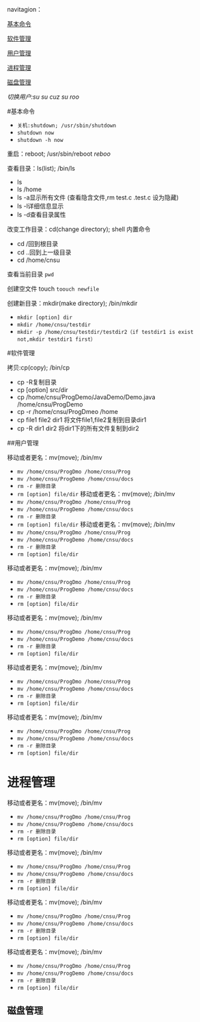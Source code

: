 navitagion：

[基本命令](#基本命令) 

[软件管理](#软件管理)

[用户管理](#用户管理)

[进程管理](#进程管理)

[磁盘管理](#磁盘管理)



*切换用户:su*
*su cuz*
*su roo*

#基本命令

- `关机:shutdown; /usr/sbin/shutdown`
- `shutdown now`
- `shutdown -h now`

重启：reboot; /usr/sbin/reboot
*reboo*

查看目录：ls(list);   /bin/ls
- ls
- ls /home
- ls -a显示所有文件 (查看隐含文件,rm test.c .test.c 设为隐藏)
- ls -l详细信息显示
- ls -d查看目录属性

改变工作目录：cd(change directory);  shell 内置命令
- cd /回到根目录
- cd ..回到上一级目录
- cd /home/cnsu

查看当前目录
`pwd`

创建空文件 touch
`toouch newfile`

创建新目录：mkdir(make directory); /bin/mkdir
- `mkdir [option] dir`
- `mkdir /home/cnsu/testdir`
- `mkdir -p /home/cnsu/testdir/testdir2（if testdir1 is exist not,mkdir testdir1 first）`

#软件管理

拷贝:cp(copy); /bin/cp
- cp -R复制目录
- cp [option] src/dir
- cp /home/cnsu/ProgDemo/JavaDemo/Demo.java /home/cnsu/ProgDemo
- cp -r /home/cnsu/ProgDmeo /home
- cp file1 file2 dir1 将文件file1,file2复制到目录dir1
- cp -R dir1 dir2     将dir1下的所有文件复制到dir2

##用户管理

移动或者更名：mv(move); /bin/mv
- `mv /home/cnsu/ProgDmo /home/cnsu/Prog`
- `mv /home/cnsu/ProgDemo /home/cnsu/docs`
- `rm -r 删除目录`
- `rm [option] file/dir`
移动或者更名：mv(move); /bin/mv
- `mv /home/cnsu/ProgDmo /home/cnsu/Prog`
- `mv /home/cnsu/ProgDemo /home/cnsu/docs`
- `rm -r 删除目录`
- `rm [option] file/dir`
移动或者更名：mv(move); /bin/mv
- `mv /home/cnsu/ProgDmo /home/cnsu/Prog`
- `mv /home/cnsu/ProgDemo /home/cnsu/docs`
- `rm -r 删除目录`
- `rm [option] file/dir`

移动或者更名：mv(move); /bin/mv
- `mv /home/cnsu/ProgDmo /home/cnsu/Prog`
- `mv /home/cnsu/ProgDemo /home/cnsu/docs`
- `rm -r 删除目录`
- `rm [option] file/dir`

移动或者更名：mv(move); /bin/mv
- `mv /home/cnsu/ProgDmo /home/cnsu/Prog`
- `mv /home/cnsu/ProgDemo /home/cnsu/docs`
- `rm -r 删除目录`
- `rm [option] file/dir`

移动或者更名：mv(move); /bin/mv
- `mv /home/cnsu/ProgDmo /home/cnsu/Prog`
- `mv /home/cnsu/ProgDemo /home/cnsu/docs`
- `rm -r 删除目录`
- `rm [option] file/dir`

移动或者更名：mv(move); /bin/mv
- `mv /home/cnsu/ProgDmo /home/cnsu/Prog`
- `mv /home/cnsu/ProgDemo /home/cnsu/docs`
- `rm -r 删除目录`
- `rm [option] file/dir`

# 进程管理

移动或者更名：mv(move); /bin/mv
- `mv /home/cnsu/ProgDmo /home/cnsu/Prog`
- `mv /home/cnsu/ProgDemo /home/cnsu/docs`
- `rm -r 删除目录`
- `rm [option] file/dir`

移动或者更名：mv(move); /bin/mv
- `mv /home/cnsu/ProgDmo /home/cnsu/Prog`
- `mv /home/cnsu/ProgDemo /home/cnsu/docs`
- `rm -r 删除目录`
- `rm [option] file/dir`


移动或者更名：mv(move); /bin/mv
- `mv /home/cnsu/ProgDmo /home/cnsu/Prog`
- `mv /home/cnsu/ProgDemo /home/cnsu/docs`
- `rm -r 删除目录`
- `rm [option] file/dir`

移动或者更名：mv(move); /bin/mv
- `mv /home/cnsu/ProgDmo /home/cnsu/Prog`
- `mv /home/cnsu/ProgDemo /home/cnsu/docs`
- `rm -r 删除目录`
- `rm [option] file/dir`

## 磁盘管理
